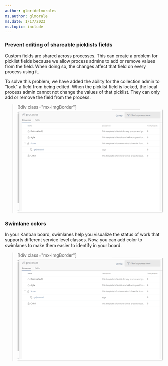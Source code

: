 ```yaml
---
author: gloridelmorales
ms.author: glmorale
ms.date: 1/17/2023
ms.topic: include
---
```


### Prevent editing of shareable picklists fields

Custom fields are shared across processes. This can create a problem for picklist fields because we allow process admins to add or remove values from the field. When doing so, the changes affect that field on every process using it.

To solve this problem, we have added the ability for the collection admin to "lock" a field from being edited. When the picklist field is locked, the local process admin cannot not change the values of that picklist. They can only add or remove the field from the process.

> [!div class="mx-imgBorder"]
> ![Gif to demo editing of shareable picklist fields.](../../media/215-boards-01.gif "gif to demo editing of shareable picklist fields")

### Swimlane colors

In your Kanban board, swimlanes help you visualize the status of work that supports different service level classes. Now, you can add color to  swimlanes to make them easier to identify in your board.

> [!div class="mx-imgBorder"]
> ![Gif to demo adding color to swimlanes.](../../media/215-boards-01.gif "gif to demo adding color to swimlanes")